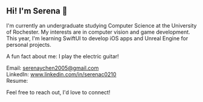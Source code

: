 ## Hi! I'm Serena 🌻
I'm currently an undergraduate studying Computer Science at the University of Rochester. My interests are in computer vision and game development. This year, I'm learning SwiftUI to develop iOS apps and Unreal Engine for personal projects. 

A fun fact about me: I play the electric guitar!


Email: serenaychen2005@gmail.com  
LinkedIn: www.linkedin.com/in/serenac0210  
Resume: 

Feel free to reach out, I'd love to connect! 
<!--
**SerenaC0210/SerenaC0210** is a ✨ _special_ ✨ repository because its `README.md` (this file) appears on your GitHub profile.

Here are some ideas to get you started:

- 🔭 I’m currently working on ...
- 🌱 I’m currently learning ...
- 👯 I’m looking to collaborate on ...
- 🤔 I’m looking for help with ...
- 💬 Ask me about ...
- 📫 How to reach me: ...
- 😄 Pronouns: ...
- ⚡ Fun fact: ...
-->
